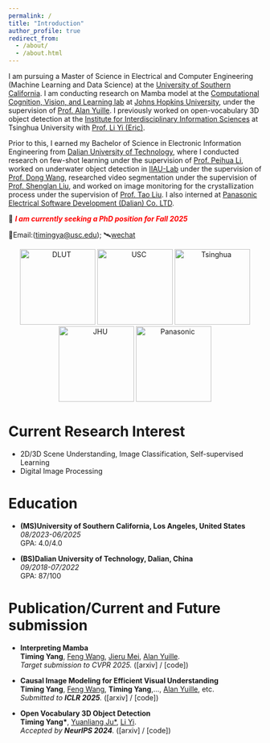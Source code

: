 ```yaml
---
permalink: /
title: "Introduction"
author_profile: true
redirect_from: 
  - /about/
  - /about.html
---
```


I am pursuing a Master of Science in Electrical and Computer Engineering (Machine Learning and Data Science) at the [University of Southern California](https://viterbischool.usc.edu). I am conducting research on Mamba model at the [Computational Cognition, Vision, and Learning lab](https://ccvl.jhu.edu) at [Johns Hopkins University](https://www.jhu.edu), under the supervision of [Prof. Alan Yuille](https://www.cs.jhu.edu/~ayuille/). I previously worked on open-vocabulary 3D object detection at the [Institute for Interdisciplinary Information Sciences](https://iiis.tsinghua.edu.cn) at Tsinghua University with [Prof. Li Yi (Eric)](https://ericyi.github.io).

Prior to this, I earned my Bachelor of Science in Electronic Information Engineering from [Dalian University of Technology](https://www.dlut.edu.cn), where I conducted research on few-shot learning under the supervision of [Prof. Peihua Li](https://www.peihuali.org), worked on underwater object detection in [IIAU-Lab](https://futureschool.dlut.edu.cn/IIAU.htm) under the supervision of [Prof. Dong Wang](https://scholar.google.com/citations?user=nVgPQpoAAAAJ&hl=en), researched video segmentation under the supervision of [Prof. Shenglan Liu](http://faculty.dlut.edu.cn/liushenglan/en/index.htm), and worked on image monitoring for the crystallization process under the supervision of [Prof. Tao Liu](http://act.dlut.edu.cn/English.htm). I also interned at [Panasonic Electrical Software Development (Dalian) Co. LTD](https://panasonic.cn/psdcd/).

📢 <span style="color:red">***I am currently seeking a PhD position for Fall 2025***</span>

📮Email:(timingya@usc.edu);
🛰️[wechat](https://yangtiming.github.io/images/wechat.png)




<p align="center">
    <img src="https://yangtiming.github.io/images/dlut.png" alt="DLUT" width="150"/>
    <img src="https://yangtiming.github.io/images/USC.png" alt="USC" width="150"/>
    <img src="https://yangtiming.github.io/images/Tsinghua.png" alt="Tsinghua" width="150"/>
    <img src="https://yangtiming.github.io/images/jhu.png" alt="JHU" width="150"/>
    <img src="https://yangtiming.github.io/images/panasonic.png" alt="Panasonic" width="150"/>
</p>

Current Research Interest
======
* 2D/3D Scene Understanding, Image Classification, Self-supervised Learning
* Digital Image Processing

Education
======
* **(MS)University of Southern California, Los Angeles, United States**  
  *08/2023-06/2025*  
  GPA: 4.0/4.0

* **(BS)Dalian University of Technology, Dalian, China**  
  *09/2018-07/2022*  
  GPA: 87/100


Publication/Current and Future submission
======
* **Interpreting Mamba**  
**Timing Yang**, [Feng Wang](https://wangf3014.github.io/home/), [Jieru Mei](https://meijieru.com), [Alan Yuille](https://www.cs.jhu.edu/~ayuille/).  
*Target submission to CVPR 2025.* ([arxiv] / [code])

* **Causal Image Modeling for Efficient Visual Understanding**  
**Timing Yang**, [Feng Wang](https://wangf3014.github.io/home/), **Timing Yang**,..., [Alan Yuille](https://www.cs.jhu.edu/~ayuille/), etc.  
*Submitted to **ICLR 2025**.* ([arxiv] / [code])


* **Open Vocabulary 3D Object Detection**  
**Timing Yang\***, [Yuanliang Ju\*](https://x.com/averyjuuu0213), [Li Yi](https://ericyi.github.io).  
*Accepted by **NeurIPS 2024**.* ([arxiv] / [code])



